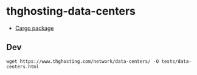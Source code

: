 # thghosting-data-centers

* [Cargo package](https://crates.io/crates/thghosting-data-centers)

## Dev

```
wget https://www.thghosting.com/network/data-centers/ -O tests/data-centers.html
```
